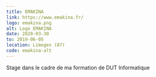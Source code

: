 ```yaml
---
title: EMAKINA
link: https://www.emakina.fr/
logo: emakina.png
alt: Logo EMAKINA
date: 2020-03-30
to: 2019-06-05
location: Limoges (87)
code: emakina-alt
---
```


Stage dans le cadre de ma formation de DUT Informatique
